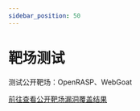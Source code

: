 ```yaml
---
sidebar_position: 50
---
```


# 靶场测试

测试公开靶场：OpenRASP、WebGoat

[前往查看公开靶场漏洞覆盖结果](https://i0x0fy4ibf.feishu.cn/sheets/shtcn83UH8XBIME3S1yXvD3tUEf)
